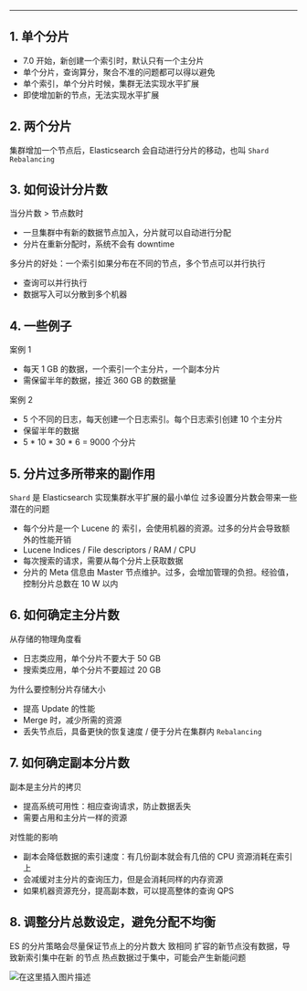 

----
## 1. 单个分片

 - 7.0 开始，新创建一个索引时，默认只有一个主分片
 - 单个分片，查询算分，聚合不准的问题都可以得以避免
 - 单个索引，单个分片时候，集群无法实现水平扩展
 - 即使增加新的节点，无法实现水平扩展

## 2. 两个分片
集群增加一个节点后，Elasticsearch 会自动进行分片的移动，也叫 `Shard Rebalancing`
## 3. 如何设计分片数
当分片数 > 节点数时

 - 一旦集群中有新的数据节点加入，分片就可以自动进行分配
 - 分片在重新分配时，系统不会有 downtime

多分片的好处：一个索引如果分布在不同的节点，多个节点可以并行执行

 - 查询可以并行执行
 - 数据写入可以分散到多个机器

## 4. 一些例子
案例 1

 - 每天 1 GB 的数据，一个索引一个主分片，一个副本分片
 - 需保留半年的数据，接近 360 GB 的数据量

案例 2

 - 5 个不同的日志，每天创建一个日志索引。每个日志索引创建 10 个主分片
 - 保留半年的数据
 - 5 * 10 * 30 * 6 = 9000 个分片

## 5. 分片过多所带来的副作用
`Shard` 是 Elasticsearch 实现集群水平扩展的最小单位
过多设置分片数会带来一些潜在的问题

 - 每个分片是一个 Lucene 的 索引，会使用机器的资源。过多的分片会导致额外的性能开销
 - Lucene Indices / File descriptors / RAM / CPU
 - 每次搜索的请求，需要从每个分片上获取数据
 - 分片的 Meta 信息由 Master 节点维护。过多，会增加管理的负担。经验值，控制分片总数在 10 W 以内

## 6. 如何确定主分片数
从存储的物理角度看

 - 日志类应用，单个分片不要大于 50 GB
 - 搜索类应用，单个分片不要超过 20 GB

为什么要控制分片存储大小

 - 提高 Update 的性能
 - Merge 时，减少所需的资源
 - 丢失节点后，具备更快的恢复速度 / 便于分片在集群内 `Rebalancing`

## 7. 如何确定副本分片数
副本是主分片的拷贝

 - 提高系统可用性：相应查询请求，防止数据丢失
 - 需要占用和主分片一样的资源

对性能的影响

 - 副本会降低数据的索引速度：有几份副本就会有几倍的 CPU 资源消耗在索引上
 - 会减缓对主分片的查询压力，但是会消耗同样的内存资源
 - 如果机器资源充分，提高副本数，可以提高整体的查询 QPS

## 8. 调整分片总数设定，避免分配不均衡
ES 的分片策略会尽量保证节点上的分片数大 致相同
扩容的新节点没有数据，导致新索引集中在新 的节点
热点数据过于集中，可能会产生新能问题

![在这里插入图片描述](https://i-blog.csdnimg.cn/blog_migrate/817c0bb3cd670e5a8a335e76354dc58c.png)


